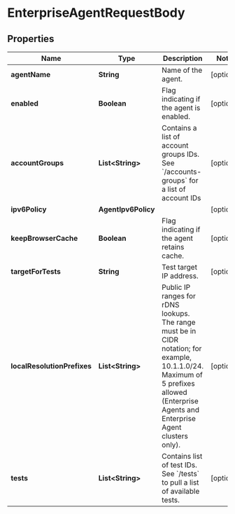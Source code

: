 

# EnterpriseAgentRequestBody


## Properties

| Name | Type | Description | Notes |
|------------ | ------------- | ------------- | -------------|
|**agentName** | **String** | Name of the agent. |  [optional] |
|**enabled** | **Boolean** | Flag indicating if the agent is enabled. |  [optional] |
|**accountGroups** | **List&lt;String&gt;** | Contains a list of account groups IDs. See &#x60;/accounts-groups&#x60; for a list of account IDs |  [optional] |
|**ipv6Policy** | **AgentIpv6Policy** |  |  [optional] |
|**keepBrowserCache** | **Boolean** | Flag indicating if the agent retains cache. |  [optional] |
|**targetForTests** | **String** | Test target IP address. |  [optional] |
|**localResolutionPrefixes** | **List&lt;String&gt;** | Public IP ranges for rDNS lookups. The range must be in CIDR notation; for example, 10.1.1.0/24. Maximum of 5 prefixes allowed (Enterprise Agents and Enterprise Agent clusters only). |  [optional] |
|**tests** | **List&lt;String&gt;** | Contains list of test IDs. See &#x60;/tests&#x60; to pull a list of available tests. |  [optional] |



